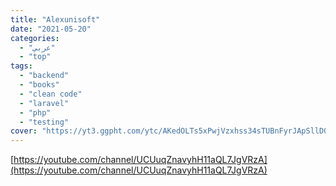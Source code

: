 ```yaml
---
title: "Alexunisoft"
date: "2021-05-20"
categories:
  - "عربي"
  - "top"
tags:
  - "backend"
  - "books"
  - "clean code"
  - "laravel"
  - "php"
  - "testing"
cover: "https://yt3.ggpht.com/ytc/AKedOLTs5xPwjVzxhss34sTUBnFyrJApSllD0pa3oQaOhw=s88-c-k-c0x00ffffff-no-rj"
---
```


[https://youtube.com/channel/UCUuqZnavyhH11aQL7JgVRzA](https://youtube.com/channel/UCUuqZnavyhH11aQL7JgVRzA)
